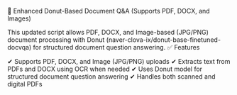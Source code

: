 🚀 Enhanced Donut-Based Document Q&A (Supports PDF, DOCX, and Images)

This updated script allows PDF, DOCX, and Image-based (JPG/PNG) document processing with Donut (naver-clova-ix/donut-base-finetuned-docvqa) for structured document question answering.
✅ Features

✔ Supports PDF, DOCX, and Image (JPG/PNG) uploads
✔ Extracts text from PDFs and DOCX using OCR when needed
✔ Uses Donut model for structured document question answering
✔ Handles both scanned and digital PDFs
